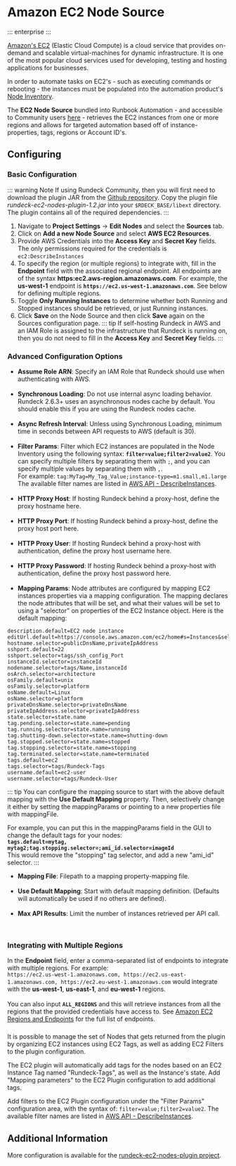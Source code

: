 # Amazon EC2 Node Source
::: enterprise
:::

[Amazon's EC2](https://aws.amazon.com/ec2/) (Elastic Cloud Compute) is a cloud service that provides on-demand and scalable virtual-machines for dynamic infrastructure. 
It is one of the most popular cloud services used for developing, testing and hosting applications for businesses.

In order to automate tasks on EC2's - such as executing commands or rebooting - the instances must be populated into the automation product's [Node Inventory](/manual/projects/resource-model-sources/).

The **EC2 Node Source** bundled into Runbook Automation - and accessible to Community users [here](https://github.com/rundeck-plugins/rundeck-ec2-nodes-plugin) - retrieves the EC2 instances from one or more regions
and allows for targeted automation based off of instance-properties, tags, regions or Account ID's.

[comment]: <> (For Rundeck, we would like to have a way of querying the EC2 service to see what EC2 Instances are available for use as Rundeck Nodes.)

[comment]: <> (Amazon has a well-defined API for communication with their services, which would allow us to pull out the EC2 data, and generate XML if we wanted to. )

[comment]: <> (We could write a script that produces that data and use that script on a server to produce data via a URL, or we could use that script with the [script resource model source plugin]&#40;/manual/projects/resource-model-sources/builtin.md#script-resource-model-source-configuration&#41; to generate it. This would give us complete control of the output, but does require extra work.)

[comment]: <> (However, there is already an Open Source plugin to do this: [Rundeck EC2 Nodes Plugin]&#40;https://github.com/rundeck-plugins/rundeck-ec2-nodes-plugin&#41;.)

[comment]: <> (- [rundeck-ec2-nodes-plugin]&#40;https://github.com/rundeck-plugins/rundeck-ec2-nodes-plugin&#41; project source code on GitHub.)

[comment]: <> (- [Download the binary distribution]&#40;https://github.com/rundeck-plugins/rundeck-ec2-nodes-plugin/downloads&#41;.)

## Configuring

### Basic Configuration

::: warning Note
If using Rundeck Community, then you will first need to download the plugin JAR from the [Github repository](https://github.com/rundeck-plugins/rundeck-ec2-nodes-plugin/releases).
Copy the plugin file _rundeck-ec2-nodes-plugin-1.2.jar_ into your `$RDECK_BASE/libext` directory. 
The plugin contains all of the required dependencies.
:::

1. Navigate to **Project Settings** -> **Edit Nodes** and select the **Sources** tab.
2. Click on **Add a new Node Source** and select **AWS EC2 Resources**.
3. Provide AWS Credentials into the **Access Key** and **Secret Key** fields. The only permissions required for the credentials is `ec2:DescribeInstances`
4. To specify the region (or multiple regions) to integrate with, fill in the **Endpoint** field with the associated regional endpoint. All endpoints are of the syntax **https:ec2.aws-region.amazonaws.com**.
For example, the **us-west-1** endpoint is **`https://ec2.us-west-1.amazonaws.com`**. See below for defining multiple regions.
5. Toggle **Only Running Instances** to determine whether both Running and Stopped instances should be retrieved, or just Running instances.
6. Click **Save** on the Node Source and then click **Save** again on the Sources configuration page.
::: tip
If self-hosting Rundeck in AWS and an IAM Role is assigned to the infrastructure that Rundeck is running on, then you do not need to fill in the **Access Key** and **Secret Key** fields.
:::

### Advanced Configuration Options

* **Assume Role ARN**: Specify an IAM Role that Rundeck should use when authenticating with AWS.<br><br>
* **Synchronous Loading**: Do not use internal async loading behavior. Rundeck 2.6.3+ uses an asynchronous nodes cache by default. You should enable this if you are using the Rundeck nodes cache.<br><br>
* **Async Refresh Interval**: Unless using Synchronous Loading, minimum time in seconds between API requests to AWS (default is 30).<br><br>
* **Filter Params**: Filter which EC2 instances are populated in the Node Inventory using the following syntax: **`filter=value;filter2=value2`**. 
You can specify multiple filters by separating them with `;`, and you can specify multiple values by separating them with `,`.<br>
For example: `tag:MyTag=My_Tag_Value;instance-type=m1.small,m1.large`<br>
The available filter names are listed in [AWS API - DescribeInstances](https://docs.aws.amazon.com/AWSEC2/latest/APIReference/API_DescribeInstances.html).<br><br>
* **HTTP Proxy Host**: If hosting Rundeck behind a proxy-host, define the proxy hostname here.<br><br>
* **HTTP Proxy Port**: If hosting Rundeck behind a proxy-host, define the proxy host port here.<br><br>
* **HTTP Proxy User**: If hosting Rundeck behind a proxy-host with authentication, define the proxy host username here.<br><br>
* **HTTP Proxy Password**: If hosting Rundeck behind a proxy-host with authentication, define the proxy host password here.<br><br>
* **Mapping Params**: Node attributes are configured by mapping EC2 instances properties via a mapping configuration. 
The mapping declares the node attributes that will be set, and what their values will be set to using a "selector" on properties of the EC2 Instance object.
Here is the default mapping:
```
description.default=EC2 node instance
editUrl.default=https://console.aws.amazon.com/ec2/home#s=Instances&selectInstance=${node.instanceId}
hostname.selector=publicDnsName,privateIpAddress
sshport.default=22
sshport.selector=tags/ssh_config_Port
instanceId.selector=instanceId
nodename.selector=tags/Name,instanceId
osArch.selector=architecture
osFamily.default=unix
osFamily.selector=platform
osName.default=Linux
osName.selector=platform
privateDnsName.selector=privateDnsName
privateIpAddress.selector=privateIpAddress
state.selector=state.name
tag.pending.selector=state.name=pending
tag.running.selector=state.name=running
tag.shutting-down.selector=state.name=shutting-down
tag.stopped.selector=state.name=stopped
tag.stopping.selector=state.name=stopping
tag.terminated.selector=state.name=terminated
tags.default=ec2
tags.selector=tags/Rundeck-Tags
username.default=ec2-user
username.selector=tags/Rundeck-User
```
::: tip
You can configure the mapping source to start with the above default mapping with the **Use Default Mapping** property.
Then, selectively change it either by setting the mappingParams or pointing to a new properties file with mappingFile.

For example, you can put this in the mappingParams field in the GUI to change the default tags for your nodes:<br>
**`tags.default=mytag, mytag2;tag.stopping.selector=;ami_id.selector=imageId`**<br>
This would remove the "stopping" tag selector, and add a new "ami_id" selector.
:::
<br>

* **Mapping File**: Filepath to a mapping property-mapping file.<br><br>
* **Use Default Mapping**: Start with default mapping definition. (Defaults will automatically be used if no others are defined).<br><br>
* **Max API Results**: Limit the number of instances retrieved per API call.<br>
<br>

### Integrating with Multiple Regions
In the **Endpoint** field, enter a comma-separated list of endpoints to integrate with multiple regions.  For example:<br> 
`https://ec2.us-west-1.amazonaws.com, https://ec2.us-east-1.amazonaws.com, https://ec2.eu-west-1.amazonaws.com` would integrate with the **us-west-1**, **us-east-1**, and **eu-west-1** regions.<br><br>
You can also input **`ALL_REGIONS`** and this will retrieve instances from all the regions that the provided credentials have access to. 
See [Amazon EC2 Regions and Endpoints](https://docs.aws.amazon.com/general/latest/gr/rande.html#ec2_region) for the full list of endpoints.

### 

It is possible to manage the set of Nodes that gets returned from the plugin by organizing EC2 instances using EC2 Tags, as well as adding EC2 Filters to the plugin configuration.

The EC2 plugin will automatically add tags for the nodes based on an EC2 Instance Tag named "Rundeck-Tags", as well as the Instance's state. Add "Mapping parameters" to the EC2 Plugin configuration to add additional tags.

Add filters to the EC2 Plugin configuration under the "Filter Params" configuration area, with the syntax of: `filter=value;filter2=value2`. The available filter names are listed in [AWS API - DescribeInstances](https://docs.aws.amazon.com/AWSEC2/latest/APIReference/API_DescribeInstances.html).

## Additional Information

More configuration is available for the [rundeck-ec2-nodes-plugin project](https://github.com/rundeck-plugins/rundeck-ec2-nodes-plugin).
